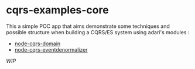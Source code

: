 # cqrs-examples-core

This a simple POC app that aims demonstrate some techniques and possible structure when building a CQRS/ES system using adari's modules :

* [node-cqrs-domain](https://github.com/adrai/node-cqrs-domain)
* [node-cqrs-eventdenormalizer](https://github.com/adrai/node-cqrs-eventdenormalizer)

*WIP*



